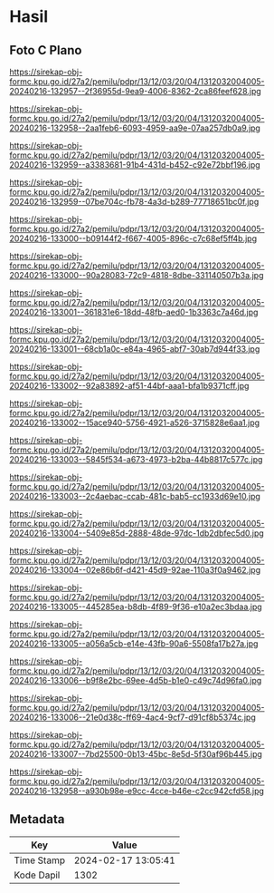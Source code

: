 # Hasil

## Foto C Plano

https://sirekap-obj-formc.kpu.go.id/27a2/pemilu/pdpr/13/12/03/20/04/1312032004005-20240216-132957--2f36955d-9ea9-4006-8362-2ca86feef628.jpg

https://sirekap-obj-formc.kpu.go.id/27a2/pemilu/pdpr/13/12/03/20/04/1312032004005-20240216-132958--2aa1feb6-6093-4959-aa9e-07aa257db0a9.jpg

https://sirekap-obj-formc.kpu.go.id/27a2/pemilu/pdpr/13/12/03/20/04/1312032004005-20240216-132959--a3383681-91b4-431d-b452-c92e72bbf196.jpg

https://sirekap-obj-formc.kpu.go.id/27a2/pemilu/pdpr/13/12/03/20/04/1312032004005-20240216-132959--07be704c-fb78-4a3d-b289-77718651bc0f.jpg

https://sirekap-obj-formc.kpu.go.id/27a2/pemilu/pdpr/13/12/03/20/04/1312032004005-20240216-133000--b09144f2-f667-4005-896c-c7c68ef5ff4b.jpg

https://sirekap-obj-formc.kpu.go.id/27a2/pemilu/pdpr/13/12/03/20/04/1312032004005-20240216-133000--90a28083-72c9-4818-8dbe-331140507b3a.jpg

https://sirekap-obj-formc.kpu.go.id/27a2/pemilu/pdpr/13/12/03/20/04/1312032004005-20240216-133001--361831e6-18dd-48fb-aed0-1b3363c7a46d.jpg

https://sirekap-obj-formc.kpu.go.id/27a2/pemilu/pdpr/13/12/03/20/04/1312032004005-20240216-133001--68cb1a0c-e84a-4965-abf7-30ab7d944f33.jpg

https://sirekap-obj-formc.kpu.go.id/27a2/pemilu/pdpr/13/12/03/20/04/1312032004005-20240216-133002--92a83892-af51-44bf-aaa1-bfa1b9371cff.jpg

https://sirekap-obj-formc.kpu.go.id/27a2/pemilu/pdpr/13/12/03/20/04/1312032004005-20240216-133002--15ace940-5756-4921-a526-3715828e6aa1.jpg

https://sirekap-obj-formc.kpu.go.id/27a2/pemilu/pdpr/13/12/03/20/04/1312032004005-20240216-133003--5845f534-a673-4973-b2ba-44b8817c577c.jpg

https://sirekap-obj-formc.kpu.go.id/27a2/pemilu/pdpr/13/12/03/20/04/1312032004005-20240216-133003--2c4aebac-ccab-481c-bab5-cc1933d69e10.jpg

https://sirekap-obj-formc.kpu.go.id/27a2/pemilu/pdpr/13/12/03/20/04/1312032004005-20240216-133004--5409e85d-2888-48de-97dc-1db2dbfec5d0.jpg

https://sirekap-obj-formc.kpu.go.id/27a2/pemilu/pdpr/13/12/03/20/04/1312032004005-20240216-133004--02e86b6f-d421-45d9-92ae-110a3f0a9462.jpg

https://sirekap-obj-formc.kpu.go.id/27a2/pemilu/pdpr/13/12/03/20/04/1312032004005-20240216-133005--445285ea-b8db-4f89-9f36-e10a2ec3bdaa.jpg

https://sirekap-obj-formc.kpu.go.id/27a2/pemilu/pdpr/13/12/03/20/04/1312032004005-20240216-133005--a056a5cb-e14e-43fb-90a6-5508fa17b27a.jpg

https://sirekap-obj-formc.kpu.go.id/27a2/pemilu/pdpr/13/12/03/20/04/1312032004005-20240216-133006--b9f8e2bc-69ee-4d5b-b1e0-c49c74d96fa0.jpg

https://sirekap-obj-formc.kpu.go.id/27a2/pemilu/pdpr/13/12/03/20/04/1312032004005-20240216-133006--21e0d38c-ff69-4ac4-9cf7-d91cf8b5374c.jpg

https://sirekap-obj-formc.kpu.go.id/27a2/pemilu/pdpr/13/12/03/20/04/1312032004005-20240216-133007--7bd25500-0b13-45bc-8e5d-5f30af96b445.jpg

https://sirekap-obj-formc.kpu.go.id/27a2/pemilu/pdpr/13/12/03/20/04/1312032004005-20240216-132958--a930b98e-e9cc-4cce-b46e-c2cc942cfd58.jpg


## Metadata

| Key        | Value               |
| ---------- | ------------------- |
| Time Stamp | 2024-02-17 13:05:41 |
| Kode Dapil | 1302                |



